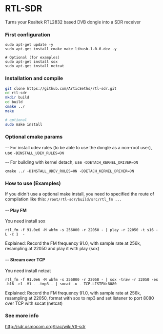 # RTL-SDR
Turns your Realtek RTL2832 based DVB dongle into a SDR receiver

### First configuration
```
sudo apt-get update -y
sudo apt-get install cmake make libusb-1.0-0-dev -y

# Optional (for examples)
sudo apt-get install sox
sudo apt-get install netcat
```
### Installation and compile

```sh
git clone https://github.com/ArticSeths/rtl-sdr.git
cd rtl-sdr
mkdir build
cd build
cmake ../
make

# optional
sudo make install
```

### Optional cmake params
-- For install udev rules (to be able to use the dongle as a non-root user), use `-DINSTALL_UDEV_RULES=ON`

-- For building with kernel detach, use `-DDETACH_KERNEL_DRIVER=ON`
```
cmake ../ -DINSTALL_UDEV_RULES=ON -DDETACH_KERNEL_DRIVER=ON
```

### How to use (Examples)
If you didn't use a optional make install, you need to specified the route of compilation like this:
`/root/rtl-sdr/build/src/rtl_fm ...`

#### -- Play FM
You need install sox
```
rtl_fm -f 91.0e6 -M wbfm -s 256000 -r 22050 - | play -r 22050 -t s16 -L -c 1  -
```
Explained:
Record the FM frequency 91.0, with sample rate at 256k, resampling at 22050 and play it with play (sox)

#### -- Stream over TCP
You need install netcat
```
rtl_fm -f 91.0e6 -M wbfm -s 256000 -r 22050 - | sox -traw -r 22050 -es -b16 -c1 -V1 - -tmp3 - | socat -u - TCP-LISTEN:8080
```
Explained:
Record the FM frequency 91.0, with sample rate at 256k, resampling at 22050, format with sox to mp3 and set listener to port 8080 over TCP with socat (netcat)


### See more info
http://sdr.osmocom.org/trac/wiki/rtl-sdr
